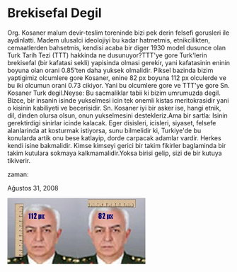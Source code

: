 # Brekisefal Degil
Org. Kosaner malum devir-teslim toreninde bizi pek derin felsefi gorusleri ile aydinlatti. Madem ulusalci ideolojiyi bu kadar hatmetmis, etnikcilikten, cemaatlerden bahsetmis, kendisi acaba bir diger 1930 model dusunce olan Turk Tarih Tezi (TTT) hakkinda ne dusunuyor?TTT'ye gore Turk'lerin brekisefal (bir kafatasi sekli) yapisinda olmasi gerekir, yani kafatasinin eninin boyuna olan orani 0.85'ten daha yuksek olmalidir. Piksel bazinda bizim yaptigimiz olcumlere gore Kosaner, enine 82 px boyuna 112 px olculerde ve bu iki olcumun orani 0.73 cikiyor. Yani bu olcumlere gore ve TTT'ye gore Sn. Kosaner Turk degil.Neyse: Bu sacmaliklar tabii ki bizim umrumuzda degil. Bizce, bir insanin isinde yukselmesi icin tek onemli kistas meritokrasidir yani o kisinin kabiliyeti ve becerisidir. Sn. Kosaner iyi bir asker ise, hangi etnik, dil, dinden olursa olsun, onun yukselmesini destekleriz.Ama bir sartla: Isinin gerektirdigi sinirlar icinde kalacak. Eger disisleri, icisleri, siyaset, felsefe alanlarinda at kosturmak istiyorsa, sunu bilmelidir ki, Turkiye'de bu konularda artik onu bese katlayip, dorde carpacak adamlar vardir. Herkes kendi isine bakmalidir. Kimse kimseyi gerici bir takim fikirler baglaminda bir takim kutulara sokmaya kalkmamalidir.Yoksa birisi gelip, sizi de bir kutuya tikiverir.







zaman:

Ağustos 31, 2008










![](jgko_isikkosaner_all.JPG)
